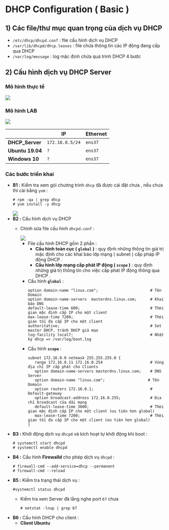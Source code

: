 # DHCP Configuration ( Basic )
## **1) Các file/thư mục quan trọng của dịch vụ DHCP**
- `/etc/dhcp/dhcpd.conf` : file cấu hình dịch vụ DHCP
- `/var/lib/dhcpd/dhcp.leases` : file chứa thông tin các IP động đang cấp qua DHCP
- `/var/log/message` : log mặc định chứa quá trình DHCP 4 bước
## **2) Cấu hình dịch vụ DHCP Server**
### **Mô hình thực tế**
<img src=https://i.imgur.com/IVzTiUR.png>

### **Mô hình LAB**
<img src=https://i.imgur.com/60smOhu.png>

| | IP | Ethernet |
|-|----|---------|
| **DHCP_Server** | `172.16.0.5/24` | `ens37` |
| **Ubuntu 19.04** | `?` | `ens37` |
| **Windows 10** | `?` | `ens37` |
### **Các bước triển khai**
- **B1 :** Kiểm tra xem gói chương trình `dhcp` đã được cài đặt chưa , nếu chưa thì cài bằng `yum` :
    ```
    # rpm -qa | grep dhcp
    # yum install -y dhcp
    ```
    <img src=https://i.imgur.com/GFPGMkj.png>
- **B2 :** Cấu hình dịch vụ DHCP
    - Chỉnh sửa file cấu hình `dhcpd.conf` :

        <img src=https://i.imgur.com/VLcP36j.png>

        - File cấu hình DHCP gồm 2 phần :
            - **Cấu hình toàn cục ( `global` )** : quy định những thông tin giá trị mặc định cho các khai báo lớp mạng ( subnet ) cấp pháp IP động DHCP .
            - **Cấu hình lớp mạng cấp phát IP động ( `scope` )** : quy định những giá trị thông tin cho việc cấp phát IP động thông qua DHCP .
        - Cấu hình **`global`** :
            ```
            option domain-name "linux.com";                       # Tên Domain
            option domain-name-servers  masterdns.linux.com;      # Khai báo DNS
            default-lease-time 600;                               # Thời gian mặc định cấp IP cho một client
            max-lease-time 7200;                                  # Thời gian tối đa cấp IP cho một client
            authoritative;                                        # Set master DHCP, tránh DHCP giả mạo
            log-facility local7;                                  # Nhật ký dhcp => /var/log/boot.log
            ```
        - Cấu hình **`scope`** :
            ```
            subnet 172.16.0.0 netmask 255.255.255.0 {
               range 172.16.0.11 172.16.0.254                     # Vùng địa chỉ IP cấp phát cho Clients
               option domain-name-servers masterdns.linux.com;    # DNS Server
               option domain-name "linux.com";                   # Tên Domain
               option routers 172.16.0.1;                         # Default-gateway         
               option broadcast-address 172.16.0.255;             # Địa chỉ broadcast của dải mạng
               default-lease-time 3600;                           # Thời gian mặc định cấp IP cho một client (ưu tiên hơn global)                        
               max-lease-time 7200;                               # Thời gian tối đa cấp IP cho một client (ưu tiên hơn global)
            }                                                      
            ```
- **B3 :** Khởi động dịch vụ `dhcpd` và kích hoạt tự khởi động khi boot :
    ```
    # systemctl start dhcpd
	# systemctl enable dhcpd
    ```
- **B4 :** Cấu hình **Firewalld** cho phép dịch vụ `dhcpd` :
    ```
    # firewall-cmd --add-service=dhcp --permanent
	# firewall-cmd --reload
    ```
- **B5 :** Kiểm tra trạng thái dịch vụ :
    ```
    #systemctl status dhcpd
    ```
    - Kiểm tra xem Server đã lắng nghe port `67` chưa 
        ```
        # netstat -lnup | grep 67
        ```
- **B6 :** Cấu hình DHCP cho client :
    - **Client Ubuntu**